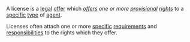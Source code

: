 A license is a [legal](https://github.com/gcassel/Modular-Organization-Terminology/blob/master/terms/legal.md) [offer](https://github.com/gcassel/Modular-Organization-Terminology/blob/master/terms/offer.md) which *[offers](https://github.com/gcassel/Modular-Organization-Terminology/blob/master/terms/offer.md) one or more [provisional](https://github.com/gcassel/Modular-Organization-Terminology/blob/master/terms/provisional.md) [rights](https://github.com/gcassel/Modular-Organization-Terminology/blob/master/terms/right.md)* to a [specific](https://github.com/gcassel/Modular-Organization-Terminology/blob/master/terms/specific.md) [type](https://github.com/gcassel/Modular-Organization-Terminology/blob/master/terms/type.md) of [agent](https://github.com/gcassel/Modular-Organization-Terminology/blob/master/terms/agent.md).

Licenses often attach one or more [specific](https://github.com/gcassel/Modular-Organization-Terminology/blob/master/terms/specific.md) [requirements](https://github.com/gcassel/Modular-Organization-Terminology/blob/master/terms/requirement.md) and [responsibilities](https://github.com/gcassel/Modular-Organization-Terminology/blob/master/terms/responsibility.md) to the rights which they offer.
